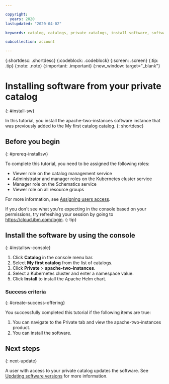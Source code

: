 ```yaml
---

copyright:
  years: 2020
lastupdated: "2020-04-02"

keywords: catalog, catalogs, private catalogs, install software, software product 

subcollection: account

---
```


{:shortdesc: .shortdesc}
{:codeblock: .codeblock}
{:screen: .screen}
{:tip: .tip}
{:note: .note}
{:important: .important}
{:new_window: target="_blank"}

# Installing software from your private catalog
{: #install-sw}

In this tutorial, you install the apache-two-instances software instance that was previously added to the My first catalog catalog. 
{: shortdesc} 

## Before you begin
{: #prereq-installsw}

To complete this tutorial, you need to be assigned the following roles:

* Viewer role on the catalog management service
* Administrator and manager roles on the Kubernetes cluster service
* Manager role on the Schematics service
* Viewer role on all resource groups

For more information, see [Assigning users access](/docs/account?topic=account-catalog-access).

If you don't see what you're expecting in the console based on your permissions, try refreshing your session by going to https://cloud.ibm.com/login.
{: tip}

## Install the software by using the console
{: #installsw-console}

1. Click **Catalog** in the console menu bar.
2. Select **My first catalog** from the list of catalogs. 
1. Click **Private** > **apache-two-instances**.
1. Select a Kubernetes cluster and enter a namespace value.
1. Click **Install** to install the Apache Helm chart.

### Success criteria
{: #create-success-offering}

You successfully completed this tutorial if the following items are true:

1. You can navigate to the Private tab and view the apache-two-instances product.
2. You can install the software.

## Next steps
{: next-update}

A user with access to your private catalog updates the software. See [Updating software versions](/docs/account?topic=account-update-private) for more information.



